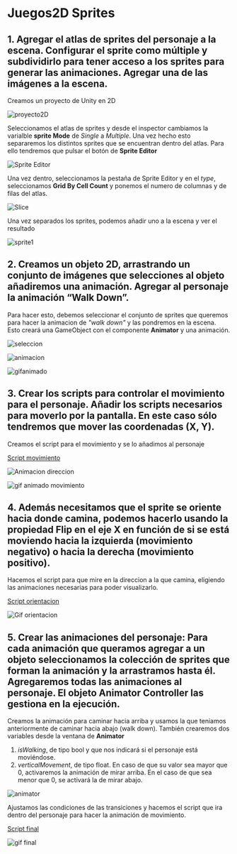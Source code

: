 # Juegos2D Sprites
 
## 1. Agregar el atlas de sprites del personaje a la escena. Configurar el sprite como múltiple y subdividirlo para tener acceso a los sprites para generar las animaciones. Agregar una de las imágenes a la escena.

Creamos un proyecto de Unity en 2D

![proyecto2D](https://github.com/Alu0101030562/Screenshots/blob/main/Screenshots/Sprites2D/1.%20crear%20proyecto.PNG)

Seleccionamos el atlas de sprites y desde el inspector cambiamos la varialble **sprite Mode** de *Single* a *Multiple*. Una vez hecho esto separaremos los distintos sprites que se encuentran dentro del atlas. Para ello tendremos que pulsar el botón de **Sprite Editor**

![Sprite Editor](https://github.com/Alu0101030562/Screenshots/blob/main/Screenshots/Sprites2D/2.%20sprite%20editor.png)

Una vez dentro, seleccionamos la pestaña de Sprite Editor y en el *type*, seleccionamos **Grid By Cell Count** y ponemos el numero de columnas y de filas del atlas.

![Slice](https://github.com/Alu0101030562/Screenshots/blob/main/Screenshots/Sprites2D/3.%20separaci%C3%B3n%20sprites.png)

Una vez separados los sprites, podemos añadir uno a la escena y ver el resultado

![sprite1](https://github.com/Alu0101030562/Screenshots/blob/main/Screenshots/Sprites2D/4.%20personaje%20a%20escena.PNG)

## 2. Creamos un objeto 2D, arrastrando un conjunto de imágenes que selecciones al objeto añadiremos una animación. Agregar al personaje la animación “Walk Down”.

Para hacer esto, debemos seleccionar el conjunto de sprites que queremos para hacer la animacion de *"walk down"* y las pondremos en la escena. Esto creará una GameObject con el componente **Animator** y una animación.

![seleccion](https://github.com/Alu0101030562/Screenshots/blob/main/Screenshots/Sprites2D/5.%20seleccion%20de%20imagenes%20para%20animaci%C3%B3n.PNG)

![animacion](https://github.com/Alu0101030562/Screenshots/blob/main/Screenshots/Sprites2D/6.%20Animator.PNG)

![gifanimado](https://github.com/Alu0101030562/Screenshots/blob/main/Screenshots/Sprites2D/7.%20Ejecucion%20walkDown.gif)

## 3. Crear los scripts para controlar el movimiento para el personaje. Añadir los scripts necesarios para moverlo por la pantalla. En este caso sólo tendremos que mover las coordenadas (X, Y). 

Creamos el script para el movimiento y se lo añadimos al personaje

[Script movimiento](https://github.com/Alu0101030562/Juegos2D-Sprites/blob/main/Assets/Scripts/PlayerController.cs)

![Animacion direccion](https://github.com/Alu0101030562/Screenshots/blob/main/Screenshots/Sprites2D/9.%20Animacion%20caminar%20horizontal.PNG)

![gif animado movimiento](https://github.com/Alu0101030562/Screenshots/blob/main/Screenshots/Sprites2D/8.%20Ejecucion%20movimiento.gif)


## 4. Además necesitamos que el sprite se oriente hacia donde camina, podemos hacerlo usando la propiedad Flip en el eje X en función de si se está moviendo hacia la izquierda (movimiento negativo) o hacia la derecha (movimiento positivo). 

Hacemos el script para que mire en la direccion a la que camina, eligiendo las animaciones necesarias para poder visualizarlo.

[Script orientacion](https://github.com/Alu0101030562/Juegos2D-Sprites/blob/main/Assets/Scripts/PlayerControllerOrientation.cs)

![Gif orientacion](https://github.com/Alu0101030562/Screenshots/blob/main/Screenshots/Sprites2D/10.%20Ejecucion%20movimiento%20orientacion.gif)

## 5. Crear las animaciones del personaje: Para cada animación que queramos agregar a un objeto seleccionamos la colección de sprites que forman la animación y la arrastramos hasta él. Agregaremos todas las animaciones al personaje. El objeto Animator Controller las gestiona en la ejecución.

Creamos la animación para caminar hacia arriba y usamos la que teniamos anteriormente de caminar hacia abajo (walk down). También crearemos dos variables desde la ventana de **Animator**

1. *isWalking*, de tipo bool y que nos indicará si el personaje está moviéndose.
2. *verticalMovement*, de tipo float. En caso de que su valor sea mayor que 0, activaremos la animación de mirar arriba. En el caso de que sea menor que 0, se activará la de mirar abajo.

![animator](https://github.com/Alu0101030562/Screenshots/blob/main/Screenshots/Sprites2D/11.%20Animator%20final.PNG)

Ajustamos las condiciones de las transiciones y hacemos el script que ira dentro del personaje para hacer la animación de movimiento.

[Script final](https://github.com/Alu0101030562/Juegos2D-Sprites/blob/main/Assets/Scripts/PlayerControllerOrientationFinal.cs)

![gif final](https://github.com/Alu0101030562/Screenshots/blob/main/Screenshots/Sprites2D/12.%20Ejecuci%C3%B3n%20final.gif)
